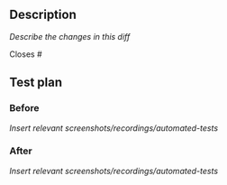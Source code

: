 ## Description

*Describe the changes in this diff*

Closes #<issue>

## Test plan

### Before

*Insert relevant screenshots/recordings/automated-tests*


### After

*Insert relevant screenshots/recordings/automated-tests*